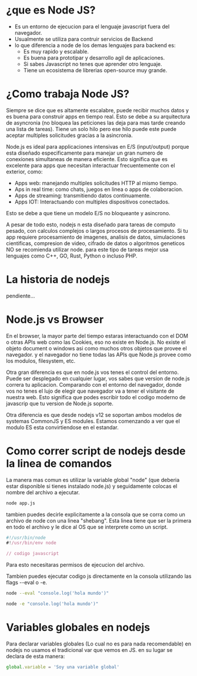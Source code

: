 # ¿que es Node JS?
- Es un entorno de ejecucion para el lenguaje javascript fuera del navegador.
- Usualmente se utiliza para contruir servicios de Backend
- lo que diferencia a node de los demas lenguajes para backend es:
    - Es muy rapido y escalable.
    - Es buena para prototipar y desarrollo agil de aplicaciones.
    - Si sabes Javascript no tenes que aprender otro lenguaje.
    - Tiene un ecosistema de librerias open-source muy grande.

# ¿Como trabaja Node JS?
Siempre se dice que es altamente escalabre, puede recibir muchos datos y es buena para construir apps en tiempo real. Esto se debe a su arquitectura de asyncronia (no bloquea las peticiones las deja para mas tarde creando una lista de tareas).
Tiene un solo hilo pero ese hilo puede este puede aceptar multiples solicitudes gracias a la asincronia.

Node.js es ideal para applicaciones intensivas en E/S (input/output) porque esta diseñado especificamente para manejar un gran numero de conexiones simultaneas de manera eficiente. Esto significa que es excelente para apps que necesitan interactuar frecuentemente con el exterior, como:
- Apps web: manejando multiples solicitudes HTTP al mismo tiempo.
- Aps in real time: como chats, juegos en linea o apps de colaboracion.
- Apps de streaming: transmitiendo datos continuamente.
- Apps IOT: Interactuando con multiples dispositivos conectados.

Esto se debe a que tiene un modelo E/S no bloqueante y asincrono.

A pesar de todo esto, nodejs n esta diseñado para tareas de computo pesado, con calculos complejos o largos procesos de procesamiento.
Si tu app requiere procesamiento de imagenes, analisis de datos, simulaciones cientificas, compresion de video, cifrado de datos o algoritmos geneticos NO se recomienda utilizar node.
para este tipo de tareas mejor usa lenguajes como C++, GO, Rust, Python o incluso PHP.

# La historia de nodejs
pendiente...

# Node.js vs Browser
En el browser, la mayor parte del tiempo estaras interactuando con el DOM o otras APIs web como las Cookies, eso no existe en Node.js. No existe el objeto document o windows asi como muchos otros objetos que provee el navegador. y el navegador no tiene todas las APIs que Node.js provee como los modulos, filesystem, etc.

Otra gran diferencia es que en node.js vos tenes el control del entorno. Puede ser desplegado en cualquier lugar, vos sabes que version de node.js correra tu aplicacion. Comparando con el entorno del navegador, donde vos no tenes el lujo de elegir que navegador va a tener el visitante de nuestra web.
Esto significa que podes escribir todo el codigo moderno de javascrip que tu version de Node.js soporte. 

Otra diferencia es que desde nodejs v12 se soportan ambos modelos de systemas CommonJS y ES modules. Estamos comenzando a ver que el modulo ES esta convirtiendose en el estandar.

# Como correr script de nodejs desde la linea de comandos
La manera mas comun es utilizar la variable global "node" (que deberia estar disponible si tienes instalado node.js) y seguidamente colocas el nombre del archivo a ejecutar.
``` Bash
node app.js
```

tambien puedes decirle explicitamente a la consola que se corra como un archivo de node con una linea "shebang". Esta linea tiene que ser la primera en todo el archivo y le dice al OS que se interprete como un script.
``` JavaScript
#!/usr/bin/node
#!/usr/bin/env node

// codigo javascript
```
Para esto necesitaras permisos de ejecucion del archivo.

Tambien puedes ejecutar codigo js directamente en la consola utilizando las flags --eval o -e.
``` Bash
node --eval "console.log('hola mundo')"

node -e "console.log('hola mundo')"
```

# Variables globales en nodejs

Para declarar variables globales (Lo cual no es para nada recomendable) en nodejs no usamos el tradicional var que vemos en JS. en su lugar se declara de esta manera:
``` JavaScript
global.variable = 'Soy una variable global'
```
